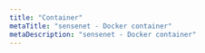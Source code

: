 ```yaml
---
title: "Container"
metaTitle: "sensenet - Docker container"
metaDescription: "sensenet - Docker container"
---
```

